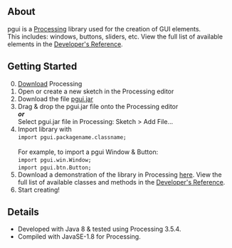 ## About ##
 pgui is a [Processing](https://processing.org/) library used for the creation of GUI elements.<br>
 This includes: windows, buttons, sliders, etc.
 View the full list of available elements in the [Developer's Reference](https://humphrja.github.io/pgui/doc/allclasses-index.html).

## Getting Started ##
 0. [Download](https://processing.org/download) Processing
 1. Open or create a new sketch in the Processing editor
 2. Download the file [pgui.jar](https://github.com/humphrja/pgui/blob/main/pgui.jar)
 3. Drag & drop the pgui.jar file onto the Processing editor <br> ***or*** <br> Select pgui.jar file in Processing: Sketch > Add File...
 4. Import library with <br> `import pgui.packagename.classname;` <br><br> For example, to import a pgui Window & Button: <br> `import pgui.win.Window;`<br>`import pgui.btn.Button;`
 5. Download a demonstration of the library in Processing [here](https://github.com/humphrja/pgui/tree/main/demo). View the full list of available classes and methods in the [Developer's Reference](https://humphrja.github.io/pgui/doc/allclasses-index.html).
 6. Start creating!

 
## Details ##
 * Developed with Java 8 & tested using Processing 3.5.4.
 * Compiled with JavaSE-1.8 for Processing.

